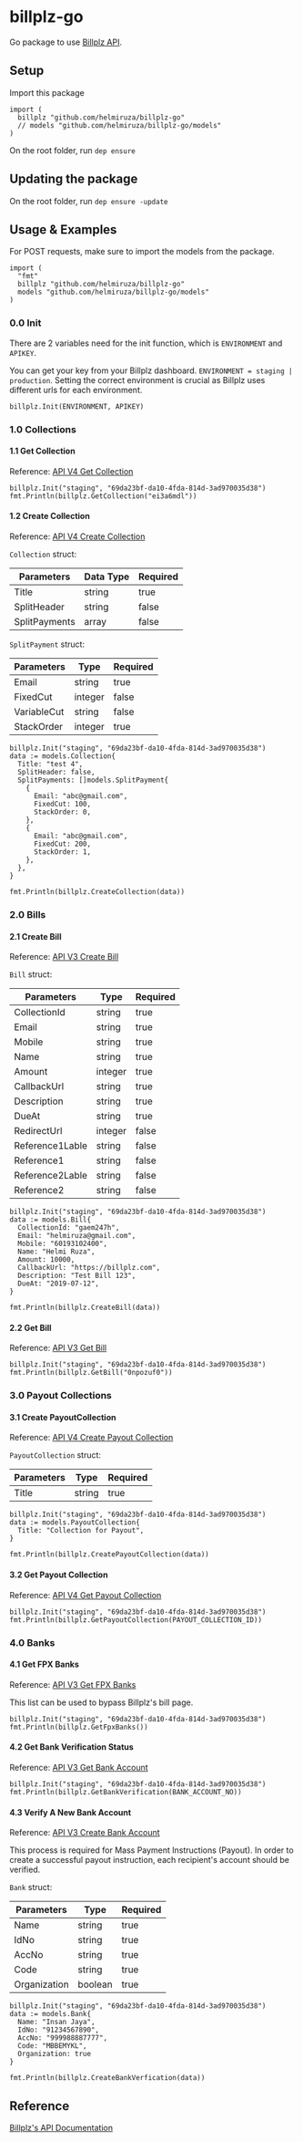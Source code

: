 # billplz-go

Go package to use [Billplz API](https://billplz.com/api).

## Setup

Import this package
```
import (
  billplz "github.com/helmiruza/billplz-go"
  // models "github.com/helmiruza/billplz-go/models"
)
```
On the root folder, run `dep ensure`

## Updating the package

On the root folder, run `dep ensure -update`

## Usage & Examples

For POST requests, make sure to import the models from the package.

```
import (
  "fmt"
  billplz "github.com/helmiruza/billplz-go"
  models "github.com/helmiruza/billplz-go/models"
)
```

### 0.0 Init
There are 2 variables need for the init function, which is `ENVIRONMENT` and `APIKEY`. 

You can get your key from your Billplz dashboard.
`ENVIRONMENT = staging | production`. Setting the correct environment is crucial as Billplz uses different urls for each environment.

```
billplz.Init(ENVIRONMENT, APIKEY)
```

### 1.0 Collections
#### 1.1 Get Collection
Reference: [API V4 Get Collection](https://www.billplz.com/api#get-a-collection37)

```
billplz.Init("staging", "69da23bf-da10-4fda-814d-3ad970035d38")
fmt.Println(billplz.GetCollection("ei3a6mdl"))
```
#### 1.2 Create Collection
Reference: [API V4 Create Collection](https://www.billplz.com/api#get-a-collection36)

`Collection` struct:

| Parameters        | Data Type         | Required          |
| ----------------- | ----------------- | ----------------- |
| Title             | string            | true              |
| SplitHeader       | string            | false             |
| SplitPayments     | array             | false             |

`SplitPayment` struct:

| Parameters        | Type              | Required          |
| ----------------- | ----------------- | ----------------- |
| Email             | string            | true              |
| FixedCut          | integer           | false             |
| VariableCut       | string            | false             |
| StackOrder        | integer           | true              |

```
billplz.Init("staging", "69da23bf-da10-4fda-814d-3ad970035d38")
data := models.Collection{
  Title: "test 4",
  SplitHeader: false,
  SplitPayments: []models.SplitPayment{
    {
      Email: "abc@gmail.com",
      FixedCut: 100,
      StackOrder: 0,
    },
    {
      Email: "abc@gmail.com",
      FixedCut: 200,
      StackOrder: 1,
    },
  },
}

fmt.Println(billplz.CreateCollection(data))
```

### 2.0 Bills
#### 2.1 Create Bill
Reference: [API V3 Create Bill](https://www.billplz.com/api#create-a-bill)

`Bill` struct:

| Parameters        | Type              | Required          |
| ----------------- | ----------------- | ----------------- |
| CollectionId      | string            | true              |
| Email             | string            | true              |
| Mobile            | string            | true              |
| Name              | string            | true              |
| Amount            | integer           | true              |
| CallbackUrl       | string            | true              |
| Description       | string            | true              |
| DueAt             | string            | true              |
| RedirectUrl       | integer           | false             |
| Reference1Lable   | string            | false             |
| Reference1        | string            | false             |
| Reference2Lable   | string            | false             |
| Reference2        | string            | false             |

```
billplz.Init("staging", "69da23bf-da10-4fda-814d-3ad970035d38")
data := models.Bill{
  CollectionId: "gaem247h",
  Email: "helmiruza@gmail.com",
  Mobile: "60193102400",
  Name: "Helmi Ruza",
  Amount: 10000,
  CallbackUrl: "https://billplz.com",
  Description: "Test Bill 123",
  DueAt: "2019-07-12",
}

fmt.Println(billplz.CreateBill(data))
```
#### 2.2 Get Bill
Reference: [API V3 Get Bill](https://www.billplz.com/api#v3-get-a-bill)
```
billplz.Init("staging", "69da23bf-da10-4fda-814d-3ad970035d38")
fmt.Println(billplz.GetBill("0npozuf0"))
```

### 3.0 Payout Collections
#### 3.1 Create PayoutCollection
Reference: [API V4 Create Payout Collection](https://www.billplz.com/api#create-a-payout-collection)

`PayoutCollection` struct:

| Parameters        | Type              | Required          |
| ----------------- | ----------------- | ----------------- |
| Title             | string            | true              |

```
billplz.Init("staging", "69da23bf-da10-4fda-814d-3ad970035d38")
data := models.PayoutCollection{
  Title: "Collection for Payout",
}

fmt.Println(billplz.CreatePayoutCollection(data))
```
#### 3.2 Get Payout Collection
Reference: [API V4 Get Payout Collection](https://www.billplz.com/api#get-a-payout-collection)
```
billplz.Init("staging", "69da23bf-da10-4fda-814d-3ad970035d38")
fmt.Println(billplz.GetPayoutCollection(PAYOUT_COLLECTION_ID))
```
### 4.0 Banks
#### 4.1 Get FPX Banks
Reference: [API V3 Get FPX Banks](https://www.billplz.com/api#get-fpx-banks)

This list can be used to bypass Billplz's bill page. 
```
billplz.Init("staging", "69da23bf-da10-4fda-814d-3ad970035d38")
fmt.Println(billplz.GetFpxBanks())
```
#### 4.2 Get Bank Verification Status
Reference: [API V3 Get Bank Account](https://www.billplz.com/api#get-a-bank-account)
```
billplz.Init("staging", "69da23bf-da10-4fda-814d-3ad970035d38")
fmt.Println(billplz.GetBankVerification(BANK_ACCOUNT_NO))
```
#### 4.3 Verify A New Bank Account
Reference: [API V3 Create Bank Account](https://www.billplz.com/api#create-a-bank-account)

This process is required for Mass Payment Instructions (Payout). In order to create a successful payout instruction, each recipient's account should be verified.

`Bank` struct:

| Parameters        | Type              | Required          |
| ----------------- | ----------------- | ----------------- |
| Name              | string            | true              |
| IdNo              | string            | true              |
| AccNo             | string            | true              |
| Code              | string            | true              |
| Organization      | boolean           | true              |

```
billplz.Init("staging", "69da23bf-da10-4fda-814d-3ad970035d38")
data := models.Bank{
  Name: "Insan Jaya",
  IdNo: "91234567890",
  AccNo: "999988887777",
  Code: "MBBEMYKL",
  Organization: true
}
 
fmt.Println(billplz.CreateBankVerfication(data))
```
## Reference
[Billplz's API Documentation](https://billplz.com/api)
